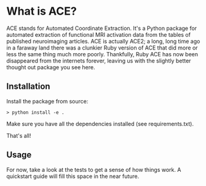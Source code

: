 
# What is ACE?

ACE stands for Automated Coordinate Extraction. It's a Python package for automated extraction of functional MRI activation data from the tables of published neuroimaging articles. ACE is actually ACE2; a long, long time ago in a faraway land there was a clunkier Ruby version of ACE that did more or less the same thing much more poorly. Thankfully, Ruby ACE has now been disappeared from the internets forever, leaving us with the slightly better thought out package you see here.

## Installation

Install the package from source:

	> python install -e .

Make sure you have all the dependencies installed (see requirements.txt).

That's all!

## Usage

For now, take a look at the tests to get a sense of how things work. A quickstart guide will fill this space in the near future.
